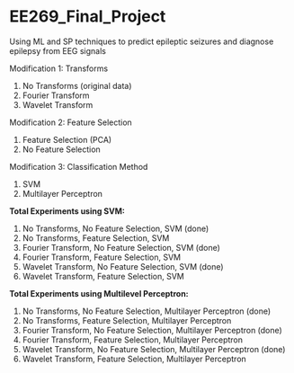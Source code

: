 # EE269_Final_Project
Using ML and SP techniques to predict epileptic seizures and diagnose epilepsy from EEG signals

Modification 1: Transforms
1. No Transforms (original data)
2. Fourier Transform
3. Wavelet Transform

Modification 2: Feature Selection
1. Feature Selection (PCA)
2. No Feature Selection

Modification 3: Classification Method
1. SVM
2. Multilayer Perceptron

**Total Experiments using SVM:**
1. No Transforms, No Feature Selection, SVM (done)
2. No Transforms, Feature Selection, SVM
3. Fourier Transform, No Feature Selection, SVM (done)
4. Fourier Transform, Feature Selection, SVM
5. Wavelet Transform, No Feature Selection, SVM (done)
6. Wavelet Transform, Feature Selection, SVM

**Total Experiments using Multilevel Perceptron:**
1. No Transforms, No Feature Selection, Multilayer Perceptron (done)
2. No Transforms, Feature Selection, Multilayer Perceptron
3. Fourier Transform, No Feature Selection, Multilayer Perceptron (done)
4. Fourier Transform, Feature Selection, Multilayer Perceptron
5. Wavelet Transform, No Feature Selection, Multilayer Perceptron (done)
6. Wavelet Transform, Feature Selection, Multilayer Perceptron
